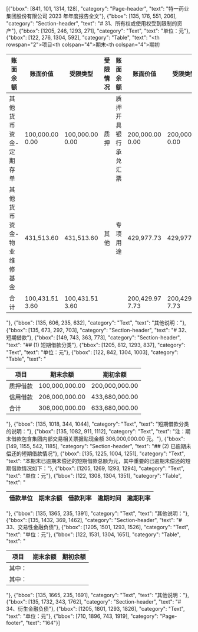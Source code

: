 [{"bbox": [841, 101, 1314, 128], "category": "Page-header", "text": "特一药业集团股份有限公司 2023 年年度报告全文"}, {"bbox": [135, 176, 551, 206], "category": "Section-header", "text": "# 31、所有权或使用权受到限制的资产"}, {"bbox": [1205, 246, 1293, 271], "category": "Text", "text": "单位：元"}, {"bbox": [122, 276, 1304, 592], "category": "Table", "text": "<table><thead><tr><th rowspan=\"2\">项目</th><th colspan=\"4\">期末</th><th colspan=\"4\">期初</th></tr><tr><th>账面余额</th><th>账面价值</th><th>受限类型</th><th>受限情况</th><th>账面余额</th><th>账面价值</th><th>受限类型</th><th>受限情况</th></tr></thead><tbody><tr><td>其他货币资金-定期存单</td><td>100,000.00<br>0.00</td><td>100,000.00<br>0.00</td><td>质押</td><td>质押开具<br>银行承兑<br>汇票</td><td>200,000.00<br>0.00</td><td>200,000.00<br>0.00</td><td>质押</td><td>质押开具<br>银行承兑<br>汇票</td></tr><tr><td>其他货币资金-物业维修基金</td><td>431,513.60</td><td>431,513.60</td><td>其他</td><td>专项用途</td><td>429,977.73</td><td>429,977.73</td><td>其他</td><td>专项用途</td></tr><tr><td>合计</td><td>100,431.51<br>3.60</td><td>100,431.51<br>3.60</td><td></td><td></td><td>200,429.97<br>7.73</td><td>200,429.97<br>7.73</td><td></td><td></td></tr></tbody></table>"}, {"bbox": [135, 606, 235, 632], "category": "Text", "text": "其他说明："}, {"bbox": [135, 673, 292, 703], "category": "Section-header", "text": "# 32、短期借款"}, {"bbox": [149, 743, 363, 773], "category": "Section-header", "text": "## (1) 短期借款分类"}, {"bbox": [1205, 812, 1293, 837], "category": "Text", "text": "单位：元"}, {"bbox": [122, 842, 1304, 1003], "category": "Table", "text": "<table><thead><tr><th>项目</th><th>期末余额</th><th>期初余额</th></tr></thead><tbody><tr><td>质押借款</td><td>100,000,000.00</td><td>200,000,000.00</td></tr><tr><td>信用借款</td><td>206,000,000.00</td><td>433,680,000.00</td></tr><tr><td>合计</td><td>306,000,000.00</td><td>633,680,000.00</td></tr></tbody></table>"}, {"bbox": [135, 1018, 344, 1044], "category": "Text", "text": "短期借款分类的说明："}, {"bbox": [135, 1082, 911, 1112], "category": "Text", "text": "注：期末借款包含集团内部交易相关票据贴现金额 306,000,000.00 元。"}, {"bbox": [149, 1155, 542, 1185], "category": "Section-header", "text": "## (2) 已逾期未偿还的短期借款情况"}, {"bbox": [135, 1225, 1004, 1251], "category": "Text", "text": "本期末已逾期未偿还的短期借款总额为元，其中重要的已逾期未偿还的短期借款情况如下："}, {"bbox": [1205, 1269, 1293, 1294], "category": "Text", "text": "单位：元"}, {"bbox": [122, 1308, 1304, 1351], "category": "Table", "text": "<table><thead><tr><th>借款单位</th><th>期末余额</th><th>借款利率</th><th>逾期时间</th><th>逾期利率</th></tr></thead></table>"}, {"bbox": [135, 1365, 235, 1391], "category": "Text", "text": "其他说明："}, {"bbox": [135, 1432, 369, 1462], "category": "Section-header", "text": "# 33、交易性金融负债"}, {"bbox": [1205, 1501, 1293, 1526], "category": "Text", "text": "单位：元"}, {"bbox": [122, 1531, 1304, 1651], "category": "Table", "text": "<table><thead><tr><th>项目</th><th>期末余额</th><th>期初余额</th></tr></thead><tbody><tr><td>其中：</td><td></td><td></td></tr><tr><td>其中：</td><td></td><td></td></tr></tbody></table>"}, {"bbox": [135, 1665, 235, 1691], "category": "Text", "text": "其他说明："}, {"bbox": [135, 1732, 343, 1762], "category": "Section-header", "text": "# 34、衍生金融负债"}, {"bbox": [1205, 1801, 1293, 1826], "category": "Text", "text": "单位：元"}, {"bbox": [710, 1896, 743, 1919], "category": "Page-footer", "text": "164"}]